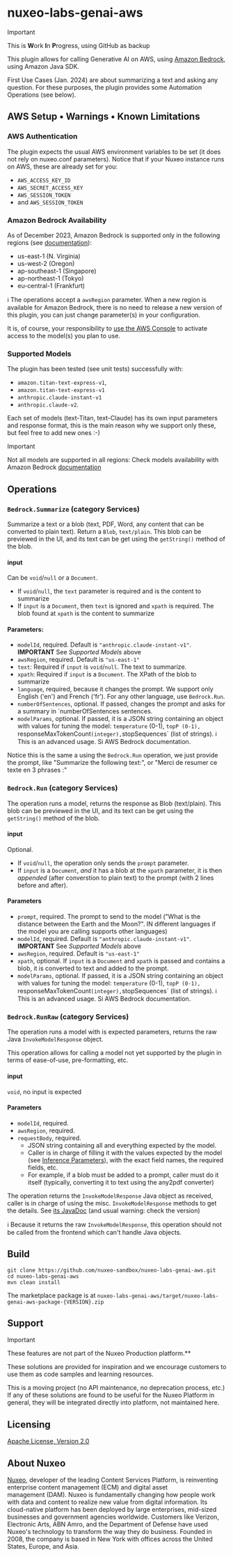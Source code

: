 # nuxeo-labs-genai-aws

> [!IMPORTANT]
> This is **W**ork **I**n **P**rogress, using GitHub as backup

This plugin allows for calling Generative AI on AWS, using [Amazon Bedrock](https://docs.aws.amazon.com/bedrock/latest/userguide/what-is-bedrock.html), using Amazon Java SDK.

First Use Cases (Jan. 2024) are about summarizing a text and asking any question. For these purposes, the plugin provides some Automation Operations (see below).

## AWS Setup • Warnings • Known Limitations

### AWS Authentication
The plugin expects the usual AWS environment variables to be set (it does not rely on nuxeo.conf parameters). Notice that if your Nuxeo instance runs on AWS, these are already set for you:

* `AWS_ACCESS_KEY_ID`
* `AWS_SECRET_ACCESS_KEY`
* `AWS_SESSION_TOKEN`
* and `AWS_SESSION_TOKEN`

### Amazon Bedrock Availability

As of December 2023, Amazon Bedrock is supported only in the following regions (see [documentation](https://docs.aws.amazon.com/general/latest/gr/bedrock.html#bedrock_region)):

* us-east-1 (N. Virginia)
* us-west-2 (Oregon)
* ap-southeast-1 (Singapore)
* ap-northeast-1 (Tokyo)
* eu-central-1 (Frankfurt)

ℹ️ The operations accept a `awsRegion` parameter. When a new region is available for Amazon Bedrock, there is no need to release a new version of this plugin, you can just change parameter(s) in your configuration.

It is, of course, your responsibility to [use the AWS Console](https://us-east-1.console.aws.amazon.com/bedrock/home?region=us-east-1#/modelaccess) to activate access to the model(s) you plan to use.


### Supported Models
The plugin has been tested (see unit tests) successfully with:
* `amazon.titan-text-express-v1`,
* `amazon.titan-text-express-v1`
* `anthropic.claude-instant-v1`
* `anthropic.claude-v2`.

Each set of models (text-Titan, text-Claude) has its own input parameters and response format, this is the main reason why we support only these, but feel free to add new ones :-)


> [!IMPORTANT]
> Not all models are supported in all regions: Check models availability with Amazon Bedrock [documentation](https://docs.aws.amazon.com/bedrock/latest/userguide/models-supported.html)


## Operations

### `Bedrock.Summarize` (category Services)
Summarize a text or a blob (text, PDF, Word, any content that can be converted to plain text). Return a `Blob`, `text/plain`. This blob can be previewed in the UI, and its text can be get using the `getString()` method of the blob.

#### input
Can be `void`/`null` or a `Document`.
* If `void`/`null`, the `text` parameter is required and is the content to summarize
* If `input` is a `Document`, then `text` is ignored and `xpath` is required. The blob found at `xpath` is the content to summarize


#### Parameters:
* `modelId`, required. Default is `"anthropic.claude-instant-v1"`. **IMPORTANT** See _Supported Models_ above
* `awsRegion`, required. Default is `"us-east-1"`
* `text`: Required if `input` is `void`/`null`. The text to summarize.
* `xpath`: Required if `input` is a `Document`. The XPath of the blob to summarize
* `language`, required, because it changes the prompt. We support only English ('en') and French ('fr'). For any other language, use `Bedrock.Run`.
* `numberOfSentences`, optional. If passed, changes the prompt and asks for a summary in `numberOfSentences sentences.
* `modelParams`, optional. If passed, it is a JSON string containing an object with values for tuning the model: `temperature` (0-1), `topP (0-1), `responseMaxTokenCount` (integer), `stopSequences` (list of strings). ℹ️ This is an advanced usage. Si AWS Bedrock documentation.

Notice this is the same a using the `Bedrock.Run` operation, we just provide the prompt, like "Summarize the following text:", or "Merci de resumer ce texte en 3 phrases :"


### `Bedrock.Run` (category Services)

The operation runs a model, returns the response as Blob (text/plain). This blob can be previewed in the UI, and its text can be get using the `getString()` method of the blob.

#### input
Optional.
* If `void`/`null`, the operation only sends the `prompt` parameter.
* If `input` is a `Document`, _and_ it has a blob at the `xpath` parameter, it is then _appended_ (after converstion to plain text) to the prompt (with 2 lines before and after).

#### Parameters
* `prompt`, required. The prompt to send to the model ("What is the distance between the Earth and the Moon?". IN different languages if the model you are calling supports other languages)
* `modelId`, required. Default is `"anthropic.claude-instant-v1"`. **IMPORTANT** See _Supported Models_ above
* `awsRegion`, required. Default is `"us-east-1"`
* `xpath`, optional. If `input` is a `Document` and `xpath` is passed and contains a blob, it is converted to text and added to the prompt.
* `modelParams`, optional. If passed, it is a JSON string containing an object with values for tuning the model: `temperature` (0-1), `topP (0-1), `responseMaxTokenCount` (integer), `stopSequences` (list of strings). ℹ️ This is an advanced usage. Si AWS Bedrock documentation.

### `Bedrock.RunRaw` (category Services)

The operation runs a model with is expected parameters, returns the raw Java `InvokeModelResponse` object.

This operation allows for calling a model not yet supported by the plugin in terms of ease-of-use, pre-formatting, etc.

#### input
`void`, no input is expected

#### Parameters
* `modelId`, required.
* `awsRegion`, required.
* `requestBody`, required.
  * JSON string containing all and everything expected by the model.
  * Caller is in charge of filling it with the values expected by the model (see [Inference Parameters](https://docs.aws.amazon.com/bedrock/latest/userguide/model-parameters.html)), with the exact field names, the required fields, etc.
  *  For example, if a blob must be added to a prompt, caller must do it itself (typically, converting it to text using the any2pdf converter)

The operation returns the `InvokeModelResponse` Java object as received, caller is in charge of using the misc. `InvokeModelResponse` methods to get the details. See [its JavaDoc](https://javadoc.io/static/software.amazon.awssdk/bedrockruntime/2.21.12/index.html) (and usual warning: check the version)

ℹ️ Because it returns the raw `InvokeModelResponse`, this operation should not be called from the frontend which can't handle Java objects.


## Build

```
git clone https://github.com/nuxeo-sandbox/nuxeo-labs-genai-aws.git
cd nuxeo-labs-genai-aws
mvn clean install
```

The marketplace package is at `nuxeo-labs-genai-aws/target/nuxeo-labs-genai-aws-package-{VERSION}.zip`


## Support

> [!IMPORTANT]
> These features are not part of the Nuxeo Production platform.**

These solutions are provided for inspiration and we encourage customers to use them as code samples and learning resources.

This is a moving project (no API maintenance, no deprecation process, etc.) If any of these solutions are found to be useful for the Nuxeo Platform in general, they will be integrated directly into platform, not maintained here.


## Licensing

[Apache License, Version 2.0](http://www.apache.org/licenses/LICENSE-2.0)


## About Nuxeo

[Nuxeo](www.nuxeo.com), developer of the leading Content Services Platform, is reinventing enterprise content management (ECM) and digital asset management (DAM). Nuxeo is fundamentally changing how people work with data and content to realize new value from digital information. Its cloud-native platform has been deployed by large enterprises, mid-sized businesses and government agencies worldwide. Customers like Verizon, Electronic Arts, ABN Amro, and the Department of Defense have used Nuxeo's technology to transform the way they do business. Founded in 2008, the company is based in New York with offices across the United States, Europe, and Asia.
